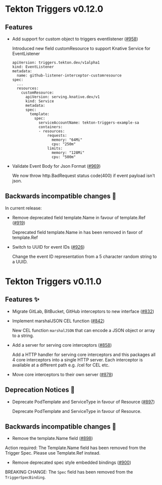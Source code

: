 # Tekton Triggers v0.12.0

## Features 

* Add support for custom object to triggers eventlistener ([#958](https://github.com/tektoncd/triggers/pull/958))
    
    Introduced new field customResource to support Knative Service for EventListener
    
    ```
    apiVersion: triggers.tekton.dev/v1alpha1
    kind: EventListener
    metadata:
      name: github-listener-interceptor-customresource
    spec:
      ...
      resources:
        customResource:
          apiVersion: serving.knative.dev/v1
          kind: Service
          metadata:
          spec:
            template:
              spec:
                serviceAccountName: tekton-triggers-example-sa
                containers:
                - resources:
                    requests:
                      memory: "64Mi"
                      cpu: "250m"
                    limits:
                      memory: "128Mi"
                      cpu: "500m"
    ```
        
* Validate Event Body for Json Format ([#969](https://github.com/tektoncd/triggers/pull/969))

    We now throw http.BadRequest status code(400) if event payload isn't json.

## Backwards incompatible changes :rotating_light:

In current release:

* Remove deprecated field template.Name in favour of template.Ref ([#919](https://github.com/tektoncd/triggers/pull/919))

    Deprecated field template.Name in has been removed in favor of template.Ref

* Switch to UUID for event IDs ([#926](https://github.com/tektoncd/triggers/pull/926))

    Change the event ID representation from a 5 character random string to a UUID. 

# Tekton Triggers v0.11.0

## Features :sparkles:
* Migrate GitLab, BitBucket, GitHub interceptors to new interface ([#832](https://github.com/tektoncd/triggers/pull/832))
* Implement marshalJSON CEL function ([#842](https://github.com/tektoncd/triggers/pull/842))
  
  New CEL function `marshalJSON` that can encode a JSON object or array to a string.
* Add a server for serving core interceptors ([#858](https://github.com/tektoncd/triggers/pull/858))
  
  Add a HTTP handler for serving core interceptors and this packages all 4 core interceptors into a single HTTP server.
  Each interceptor is available at a different path e.g. /cel for CEL etc.
* Move core interceptors to their own server ([#878](https://github.com/tektoncd/triggers/pull/878))  
## Deprecation Notices :rotating_light:
* Deprecate PodTemplate and ServiceType in favour of Resource ([#897](https://github.com/tektoncd/triggers/pull/897))

  Deprecate PodTemplate and ServiceType in favour of Resource.
## Backwards incompatible changes :rotating_light:
* Remove the template.Name field ([#898]((https://github.com/tektoncd/triggers/pull/898)))

Action required: The Template.Name field has been removed from the Trigger Spec. Please use Template.Ref instead.
* Remove deprecated spec style embedded bindings ([#900](https://github.com/tektoncd/triggers/pull/900))

BREAKING CHANGE:
The `Spec` field has been removed from the `TriggerSpecBinding`.
